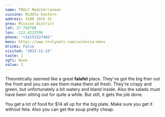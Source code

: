 ```yaml
---
name: TRULY Mediterranean
cuisine: Middle Eastern
address: 3109 16th St
area: Mission District
lat: 37.764788
lon: -122.4222596
phone: "+14152527482"
menu: https://www.trulyeats.com/valencia-menu
drinks: False
visited: "2022-11-15"
taste: 1
sgfi: None
value: 1
---
```


Theoretically seemed like a great **falafel** place. They've got the big frier out the front and you can see them make them all fresh. They're crispy and green, but unfortunately a bit watery and bland inside. Also the salads must have been sitting out for quite a while. But still, it gets the job done.

You get a lot of food for $14 all up for the big plate. Make sure you get it without feta. Also you can get the soup pretty cheap. 
